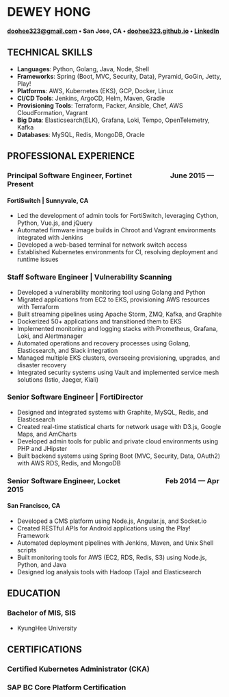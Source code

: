 # DEWEY HONG
**doohee323@gmail.com • San Jose, CA • [doohee323.github.io](https://doohee323.github.io) • [LinkedIn](https://www.linkedin.com/in/doohee323)**

## TECHNICAL SKILLS
- **Languages**: Python, Golang, Java, Node, Shell
- **Frameworks**: Spring (Boot, MVC, Security, Data), Pyramid, GoGin, Jetty, Play!
- **Platforms**: AWS, Kubernetes (EKS), GCP, Docker, Linux
- **CI/CD Tools**: Jenkins, ArgoCD, Helm, Maven, Gradle
- **Provisioning Tools**: Terraform, Packer, Ansible, Chef, AWS CloudFormation, Vagrant
- **Big Data**: Elasticsearch(ELK), Grafana, Loki, Tempo, OpenTelemetry, Kafka
- **Databases**: MySQL, Redis, MongoDB, Oracle

## PROFESSIONAL EXPERIENCE

### Principal Software Engineer, Fortinet &emsp;&emsp;&emsp;&emsp;&emsp; June 2015 — Present
#### FortiSwitch | Sunnyvale, CA
- Led the development of admin tools for FortiSwitch, leveraging Cython, Python, Vue.js, and jQuery
- Automated firmware image builds in Chroot and Vagrant environments integrated with Jenkins
- Developed a web-based terminal for network switch access
- Established Kubernetes environments for CI, resolving deployment and runtime issues

### Staff Software Engineer | Vulnerability Scanning
- Developed a vulnerability monitoring tool using Golang and Python
- Migrated applications from EC2 to EKS, provisioning AWS resources with Terraform
- Built streaming pipelines using Apache Storm, ZMQ, Kafka, and Graphite
- Dockerized 50+ applications and transitioned them to EKS
- Implemented monitoring and logging stacks with Prometheus, Grafana, Loki, and Alertmanager
- Automated operations and recovery processes using Golang, Elasticsearch, and Slack integration
- Managed multiple EKS clusters, overseeing provisioning, upgrades, and disaster recovery
- Integrated security systems using Vault and implemented service mesh solutions (Istio, Jaeger, Kiali)

### Senior Software Engineer | FortiDirector
- Designed and integrated systems with Graphite, MySQL, Redis, and Elasticsearch
- Created real-time statistical charts for network usage with D3.js, Google Maps, and AmCharts
- Developed admin tools for public and private cloud environments using PHP and JHipster
- Built backend systems using Spring Boot (MVC, Security, Data, OAuth2) with AWS RDS, Redis, and MongoDB

### Senior Software Engineer, Locket &emsp;&emsp;&emsp;&emsp;&emsp;&emsp; Feb 2014 — Apr 2015
#### San Francisco, CA
- Developed a CMS platform using Node.js, Angular.js, and Socket.io
- Created RESTful APIs for Android applications using the Play! Framework
- Automated deployment pipelines with Jenkins, Maven, and Unix Shell scripts
- Built monitoring tools for AWS (EC2, RDS, Redis, S3) using Node.js, Python, and Java
- Designed log analysis tools with Hadoop (Tajo) and Elasticsearch

## EDUCATION

### Bachelor of MIS, SIS
- KyungHee University

## CERTIFICATIONS

### Certified Kubernetes Administrator (CKA)

### SAP BC Core Platform Certification 